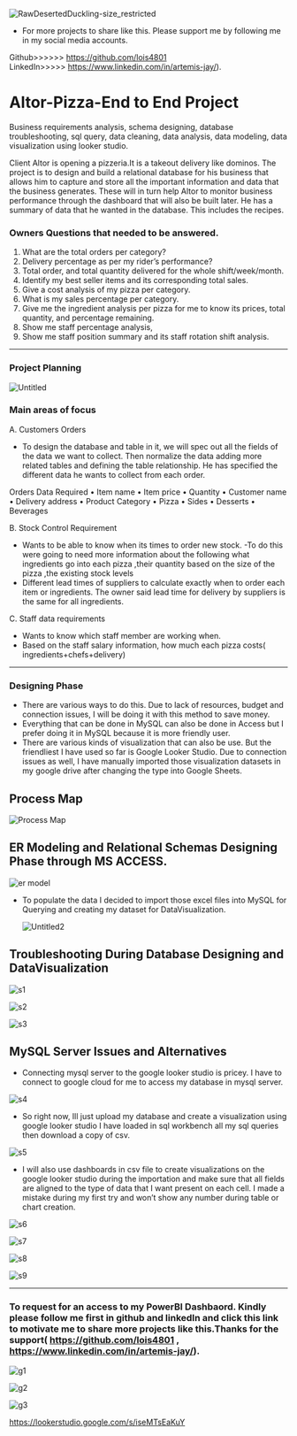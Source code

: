 ![RawDesertedDuckling-size_restricted](https://github.com/lois4801/Altor-Pizza--SQL_to_GoogleLookerStudio/assets/96842662/5147466c-84fc-410d-98a3-fcc4afc4e6d0)

- For more projects to share like this. Please support me by following me in my social media accounts. 

Github>>>>>>  https://github.com/lois4801  
LinkedIn>>>>> https://www.linkedin.com/in/artemis-jay/).



# Altor-Pizza-End to End Project

Business requirements analysis, schema designing, database troubleshooting, sql query, data cleaning, data analysis, data modeling, data visualization using looker studio. 

Client Altor is opening a pizzeria.It is a takeout delivery like dominos. The project is to design and build a relational database for his business that allows him to capture and store all the important information and data that the business generates. These will in turn help Altor to monitor business performance through the dashboard that will also be built later. He has a summary of data  that he wanted in the database.  This includes the recipes.

 
### Owners Questions that needed to be answered.
1.	What are the total orders per category?
2.	Delivery percentage as per my rider’s performance?
3.	Total order, and total quantity delivered for the whole shift/week/month. 
4.	Identify my best seller items and its corresponding total sales.
5.	Give a cost analysis of my pizza per category.
6.	What is my sales percentage per category.
7.	Give me the ingredient analysis per pizza for me to know its prices, total quantity, and percentage remaining.
8.	Show me staff percentage analysis,
9.	Show me staff position summary and its staff rotation shift analysis.
-----------------------------------------------------------------------------
### Project Planning

![Untitled](https://github.com/lois4801/Altor.Pizza-ER.Modeling.and.Schema-to-GoogleLookerStudio/assets/96842662/600e4b64-283f-4577-9c53-e0f7f2243fae)


### Main areas of focus

A. Customers Orders
- To design the database and table in it, we will spec out all the fields of the data we want to collect. Then normalize the data adding more related tables and defining the table relationship. He has specified the different data he wants to collect from each order.

Orders Data Required
•	Item name
•	Item price
•	Quantity
•	Customer name
•	Delivery address
•	Product Category
•	Pizza 
•	Sides 
•	Desserts 
•	Beverages

B.	Stock Control Requirement 
- Wants to be able to know when its times to order new stock. 
-To do this were going to need more information about the following what ingredients go into each pizza ,their quantity based on the size of the pizza ,the existing stock levels
- Different lead times of suppliers to calculate exactly when to order each item or ingredients. The owner said lead time for delivery by suppliers is the same for all ingredients.

C. Staff data requirements
  - Wants to know which staff member are working when.
  - Based on the staff salary information, how much each pizza costs( ingredients+chefs+delivery)
-------------------------------------------------------------------------------------
### Designing Phase

-	There are various ways to do this. Due to lack of resources, budget and  connection issues, I will be doing it with this method to save money. 
-	Everything that can be done in MySQL can also be done in Access but I prefer doing it in MySQL because it is more friendly user.
-	There are various kinds of visualization that can also be use. But the friendliest I have used so far is Google Looker Studio. Due to connection issues as well, I have manually imported those visualization datasets in my google drive after changing the type into Google Sheets.

## Process Map 

![Process Map](https://github.com/lois4801/Altor.Pizza-ER.Modeling.and.Schema-to-GoogleLookerStudio/assets/96842662/57572634-ca56-4393-8967-bd3f7ca8be20)

## ER Modeling and Relational Schemas Designing Phase through MS ACCESS. 
![er model](https://github.com/lois4801/Altor.Pizza-ER.Modeling.and.Schema-to-GoogleLookerStudio/assets/96842662/65efea4f-ba59-4558-8c85-d4fc9385908b)

- To populate the data I decided to import those excel files into MySQL for Querying and creating my dataset for DataVisualization.

   ![Untitled2](https://github.com/lois4801/Altor.Pizza-ER.Modeling.and.Schema-to-GoogleLookerStudio/assets/96842662/f2077ecd-c3ea-4847-ae64-9e0546ea048b)


## Troubleshooting During Database Designing and DataVisualization

![s1](https://github.com/lois4801/Altor.Pizza-ER.Modeling.and.Schema-to-GoogleLookerStudio/assets/96842662/7acc3d6f-ff71-4443-8580-cfe942d1a130)

![s2](https://github.com/lois4801/Altor.Pizza-ER.Modeling.and.Schema-to-GoogleLookerStudio/assets/96842662/d6f21f22-811b-4168-b7f1-8a3b96daa249)

![s3](https://github.com/lois4801/Altor.Pizza-ER.Modeling.and.Schema-to-GoogleLookerStudio/assets/96842662/40ce42b0-da45-4486-a334-3e344cdb8120)

## MySQL Server Issues and Alternatives
- Connecting mysql server to the google looker studio is pricey. I have to connect to google cloud for me to access my database in mysql server.
  
![s4](https://github.com/lois4801/Altor.Pizza-ER.Modeling.and.Schema-to-GoogleLookerStudio/assets/96842662/1fc98ca8-d250-415e-8c4b-1ffc602ce9e7)

- So right now, Ill just upload my database and create a visualization using google looker studio
I have loaded in sql workbench all my sql queries then download a copy of csv.

![s5](https://github.com/lois4801/Altor.Pizza-ER.Modeling.and.Schema-to-GoogleLookerStudio/assets/96842662/58eb3fc1-39d3-4f8c-af84-be6a39216588)

- I will also use dashboards in csv file to create visualizations on the google looker studio
during the importation and make sure that all fields are aligned to the type of data that I want present on each cell.  I made a mistake during my first try and won’t show any number during table or chart creation.

![s6](https://github.com/lois4801/Altor.Pizza-ER.Modeling.and.Schema-to-GoogleLookerStudio/assets/96842662/0065c1b4-3ea5-4ef0-ac92-20f851c14a5a)

![s7](https://github.com/lois4801/Altor.Pizza-ER.Modeling.and.Schema-to-GoogleLookerStudio/assets/96842662/caf8c4a0-6e33-4c4a-b742-00086cceacac)

![s8](https://github.com/lois4801/Altor.Pizza-ER.Modeling.and.Schema-to-GoogleLookerStudio/assets/96842662/c232e5ee-0787-4645-a524-7e758e0bad96)

![s9](https://github.com/lois4801/Altor.Pizza-ER.Modeling.and.Schema-to-GoogleLookerStudio/assets/96842662/d3046db7-c887-4ccd-b0b3-9d05de975f9f)



------------------------------------------------------------------------------------
### To request for an access to my PowerBI Dashbaord. Kindly please follow me first in github and linkedIn and click this link to motivate me to share more projects like this.Thanks for the support( https://github.com/lois4801 , https://www.linkedin.com/in/artemis-jay/).

![g1](https://github.com/lois4801/Altor-Pizza--SQL_to_GoogleLookerStudio/assets/96842662/ad9bae61-cf43-4dac-bba1-8133988f0e23)

![g2](https://github.com/lois4801/Altor-Pizza--SQL_to_GoogleLookerStudio/assets/96842662/d852dd93-038b-4a37-8d44-eea970a4183a)

![g3](https://github.com/lois4801/Altor-Pizza--SQL_to_GoogleLookerStudio/assets/96842662/e7a77cfc-7540-4c92-bbfa-ea918dd94fe5)


[https://lookerstudio.google.com/s/iseMTsEaKuY ](https://lookerstudio.google.com/reporting/e03c8853-9854-46aa-a1cf-ab68dba5944c)
